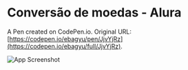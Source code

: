 # Conversão de moedas - Alura

A Pen created on CodePen.io. Original URL: [https://codepen.io/ebagyu/pen/JjvYjRz](https://codepen.io/ebagyu/full/JjvYjRz).

![App Screenshot](https://media.discordapp.net/attachments/801582592137625684/1016880883900354631/unknown.png?width=503&height=469)
